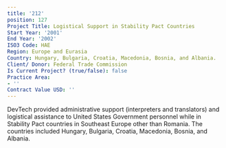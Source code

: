 ```yaml
---
title: '212'
position: 127
Project Title: Logistical Support in Stability Pact Countries
Start Year: '2001'
End Year: '2002'
ISO3 Code: HAE
Region: Europe and Eurasia
Country: Hungary, Bulgaria, Croatia, Macedonia, Bosnia, and Albania.
Client/ Donor: Federal Trade Commission
Is Current Project? (true/false): false
Practice Area:
- ''
Contract Value USD: ''
---
```


DevTech provided administrative support (interpreters and translators) and logistical assistance to United States Government personnel while in Stability Pact countries in Southeast Europe other than Romania. The countries included Hungary, Bulgaria, Croatia, Macedonia, Bosnia, and Albania.